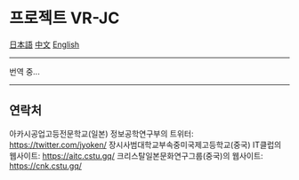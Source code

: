 # 프로젝트 VR-JC

[日本語](README.ja.md) [中文](README.zh.md) [English](README.md)

---

번역 중...

---

## 연락처

아카시공업고등전문학교(일본) 정보공학연구부의 트위터: https://twitter.com/jyoken/
장시사범대학교부속중미국제고등학교(중국) IT클럽의 웹사이트: https://aitc.cstu.gq/
크리스탈일본문화연구그룹(중국)의 웹사이트: https://cnk.cstu.gq/
